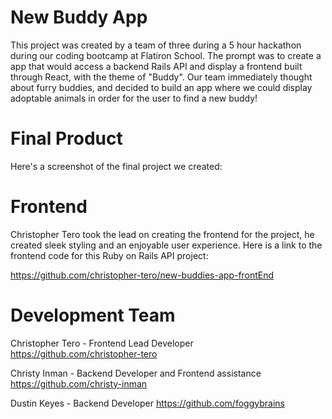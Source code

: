 # New Buddy App

This project was created by a team of three during a 5 hour hackathon during our coding bootcamp at Flatiron School. The prompt was to create a app that would access a backend Rails API and display a frontend built through React, with the theme of "Buddy". Our team immediately thought about furry buddies, and decided to build an app where we could display adoptable animals in order for the user to find a new buddy!

# Final Product
Here's a screenshot of the final project we created:


# Frontend
Christopher Tero took the lead on creating the frontend for the project, he created sleek styling and an enjoyable user experience.
Here is a link to the frontend code for this Ruby on Rails API project:

https://github.com/christopher-tero/new-buddies-app-frontEnd

# Development Team
Christopher Tero - Frontend Lead Developer
  https://github.com/christopher-tero

Christy Inman - Backend Developer and Frontend assistance
  https://github.com/christy-inman

Dustin Keyes - Backend Developer
  https://github.com/foggybrains
